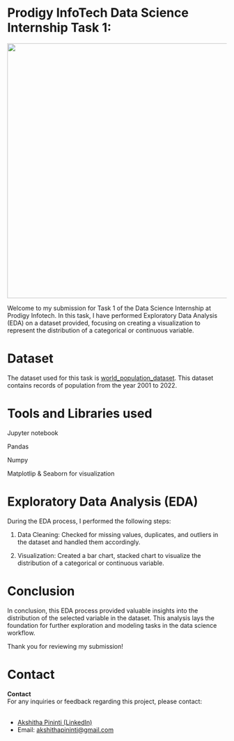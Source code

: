 <h1>Prodigy InfoTech Data Science Internship Task 1:</h1>
<img src=""C:\Users\AKSHITHA\Pictures\Screenshots\Screenshot 2024-08-20 125645.png" width="1043" height="584">

Welcome to my submission for Task 1 of the Data Science Internship at Prodigy Infotech. In this task, I have performed Exploratory Data Analysis (EDA) on a dataset provided, focusing on creating a visualization to represent the distribution of a categorical or continuous variable.
<h1>Dataset</h1>
<p>
 The dataset used for this task is <a href="https://example.com/world_population_dataset">world_population_dataset</a>. This dataset contains records of population from the year 2001 to 2022.
</p>
<h1>Tools and Libraries used</h1>
<p>
Jupyter notebook
  
Pandas

Numpy

Matplotlip & Seaborn for visualization </p>
<h1>Exploratory Data Analysis (EDA)</h1>
<p> 
  During the EDA process, I performed the following steps:

1. Data Cleaning: Checked for missing values, duplicates, and outliers in the dataset and handled them accordingly.

2. Visualization: Created a bar chart, stacked chart to visualize the distribution of a categorical or continuous variable.
 </p>
 <h1>Conclusion</h1>
 <p>In conclusion, this EDA process provided valuable insights into the distribution of the selected variable in the dataset. This analysis lays the foundation for further exploration and modeling tasks in the data science workflow.

Thank you for reviewing my submission!</p>
<h1>Contact</h1>
<div>
  <strong>Contact</strong><br>
  For any inquiries or feedback regarding this project, please contact:<br><br>
  <ul>
    <li><a href="https://www.linkedin.com/in/akshitha-pininti-539051273">Akshitha Pininti  (LinkedIn)</a></li>
    <li>Email: <a href="mailto:akshithapininti@gmail.com">akshithapininti@gmail.com</a></li>
  </ul>
</div>
